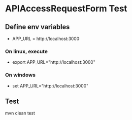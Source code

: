 # APIAccessRequestForm Test

## Define env variables
- APP_URL = http://localhost:3000

### On linux, execute
- export APP_URL="http://localhost:3000"

### On windows
- set APP_URL="http://localhost:3000"

## Test
mvn clean test
